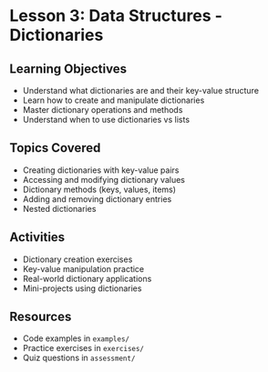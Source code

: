 # Lesson 3: Data Structures - Dictionaries

## Learning Objectives
- Understand what dictionaries are and their key-value structure
- Learn how to create and manipulate dictionaries
- Master dictionary operations and methods
- Understand when to use dictionaries vs lists

## Topics Covered
- Creating dictionaries with key-value pairs
- Accessing and modifying dictionary values
- Dictionary methods (keys, values, items)
- Adding and removing dictionary entries
- Nested dictionaries

## Activities
- Dictionary creation exercises
- Key-value manipulation practice
- Real-world dictionary applications
- Mini-projects using dictionaries

## Resources
- Code examples in `examples/`
- Practice exercises in `exercises/`
- Quiz questions in `assessment/`
